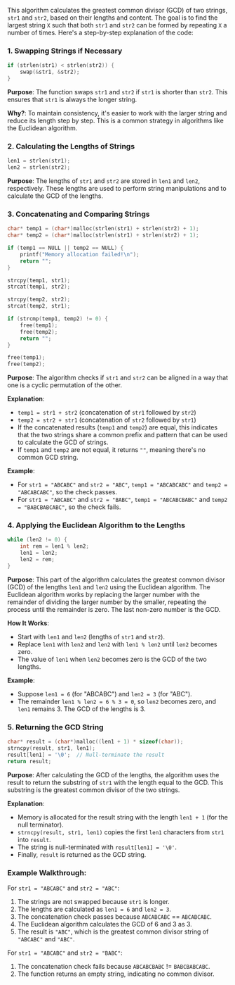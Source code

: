 This algorithm calculates the greatest common divisor (GCD) of two strings, `str1` and `str2`, based on their lengths and content. The goal is to find the largest string `X` such that both `str1` and `str2` can be formed by repeating `X` a number of times. Here's a step-by-step explanation of the code:

### 1. **Swapping Strings if Necessary**
   ```c
   if (strlen(str1) < strlen(str2)) {
       swap(&str1, &str2);
   }
   ```
   **Purpose**: The function swaps `str1` and `str2` if `str1` is shorter than `str2`. This ensures that `str1` is always the longer string.
   
   **Why?**: To maintain consistency, it's easier to work with the larger string and reduce its length step by step. This is a common strategy in algorithms like the Euclidean algorithm.

### 2. **Calculating the Lengths of Strings**
   ```c
   len1 = strlen(str1);
   len2 = strlen(str2);
   ```
   **Purpose**: The lengths of `str1` and `str2` are stored in `len1` and `len2`, respectively. These lengths are used to perform string manipulations and to calculate the GCD of the lengths.

### 3. **Concatenating and Comparing Strings**
   ```c
   char* temp1 = (char*)malloc(strlen(str1) + strlen(str2) + 1);
   char* temp2 = (char*)malloc(strlen(str1) + strlen(str2) + 1);

   if (temp1 == NULL || temp2 == NULL) {
       printf("Memory allocation failed!\n");
       return "";
   }

   strcpy(temp1, str1);
   strcat(temp1, str2);

   strcpy(temp2, str2);
   strcat(temp2, str1);

   if (strcmp(temp1, temp2) != 0) {
       free(temp1);
       free(temp2);
       return "";
   }

   free(temp1);
   free(temp2);
   ```
   **Purpose**: The algorithm checks if `str1` and `str2` can be aligned in a way that one is a cyclic permutation of the other.

   **Explanation**:
   - `temp1 = str1 + str2` (concatenation of `str1` followed by `str2`)
   - `temp2 = str2 + str1` (concatenation of `str2` followed by `str1`)
   - If the concatenated results (`temp1` and `temp2`) are equal, this indicates that the two strings share a common prefix and pattern that can be used to calculate the GCD of strings. 
   - If `temp1` and `temp2` are not equal, it returns `""`, meaning there's no common GCD string.
   
   **Example**:
   - For `str1 = "ABCABC"` and `str2 = "ABC"`, `temp1 = "ABCABCABC"` and `temp2 = "ABCABCABC"`, so the check passes.
   - For `str1 = "ABCABC"` and `str2 = "BABC"`, `temp1 = "ABCABCBABC"` and `temp2 = "BABCBABCABC"`, so the check fails.

### 4. **Applying the Euclidean Algorithm to the Lengths**
   ```c
   while (len2 != 0) {
       int rem = len1 % len2;
       len1 = len2;
       len2 = rem;
   }
   ```
   **Purpose**: This part of the algorithm calculates the greatest common divisor (GCD) of the lengths `len1` and `len2` using the Euclidean algorithm. The Euclidean algorithm works by replacing the larger number with the remainder of dividing the larger number by the smaller, repeating the process until the remainder is zero. The last non-zero number is the GCD.

   **How It Works**:
   - Start with `len1` and `len2` (lengths of `str1` and `str2`).
   - Replace `len1` with `len2` and `len2` with `len1 % len2` until `len2` becomes zero.
   - The value of `len1` when `len2` becomes zero is the GCD of the two lengths.

   **Example**:
   - Suppose `len1 = 6` (for "ABCABC") and `len2 = 3` (for "ABC").
   - The remainder `len1 % len2 = 6 % 3 = 0`, so `len2` becomes zero, and `len1` remains 3. The GCD of the lengths is 3.

### 5. **Returning the GCD String**
   ```c
   char* result = (char*)malloc((len1 + 1) * sizeof(char));
   strncpy(result, str1, len1);
   result[len1] = '\0';  // Null-terminate the result
   return result;
   ```
   **Purpose**: After calculating the GCD of the lengths, the algorithm uses the result to return the substring of `str1` with the length equal to the GCD. This substring is the greatest common divisor of the two strings.
   
   **Explanation**:
   - Memory is allocated for the result string with the length `len1 + 1` (for the null terminator).
   - `strncpy(result, str1, len1)` copies the first `len1` characters from `str1` into `result`.
   - The string is null-terminated with `result[len1] = '\0'`.
   - Finally, `result` is returned as the GCD string.

### Example Walkthrough:

For `str1 = "ABCABC"` and `str2 = "ABC"`:
1. The strings are not swapped because `str1` is longer.
2. The lengths are calculated as `len1 = 6` and `len2 = 3`.
3. The concatenation check passes because `ABCABCABC` == `ABCABCABC`.
4. The Euclidean algorithm calculates the GCD of 6 and 3 as 3.
5. The result is `"ABC"`, which is the greatest common divisor string of `"ABCABC"` and `"ABC"`.

For `str1 = "ABCABC"` and `str2 = "BABC"`:
1. The concatenation check fails because `ABCABCBABC` != `BABCBABCABC`.
2. The function returns an empty string, indicating no common divisor.
